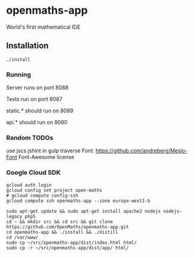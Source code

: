 # openmaths-app

World's first mathematical IDE

## Installation

`./install`

### Running

Server runs on port 8088

Tests run on port 8087

static.* should run on 8089

api.* should run on 8080

### Random TODOs

use jscs jshint in gulp
traverse
Font: https://github.com/andreberg/Meslo-Font
Font-Awesome license

### Google Cloud SDK

    gcloud auth login
    gcloud config set project open-maths
    # gcloud compute config-ssh
    gcloud compute ssh openmaths-app --zone europe-west1-b
    
    sudo apt-get update && sudo apt-get install apache2 nodejs nodejs-legacy php5
    cd ~ && mkdir src && cd src && git clone https://github.com/OpenMaths/openmaths-app.git
    cd openmaths-app && ./install && ./distill
    cd /var/www/
    sudo cp ~/src/openmaths-app/dist/index.html html/
    sudo cp -r ~/src/openmaths-app/dist/app/ html/
